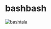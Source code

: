 # bashbash

[![bashtala](https://github.com/Saviorhoss/bashbash/actions/workflows/docker-publish.yml/badge.svg)](https://github.com/Saviorhoss/bashbash/actions/workflows/docker-publish.yml)
